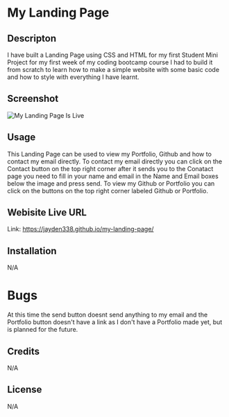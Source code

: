 # My Landing Page

## Descripton

I have built a Landing Page using CSS and HTML for my first Student Mini Project for my first week of my coding bootcamp course I had to build it from scratch to learn how to make a simple website with some basic code and how to style with everything I have learnt. 

## Screenshot

![My Landing Page Is Live](https://github.com/Jayden338/horiseon-services/assets/136901914/11a9d43d-bc8a-4885-8ad3-1fed7712b8ca) 

## Usage 

This Landing Page can be used to view my Portfolio, Github and how to contact my email directly. 
To contact my email directly you can click on the Contact button on the top right corner after it sends you to the Conatact page you need to fill in your name and email in the Name and Email boxes below the image and press send.
To view my Github or Portfolio you can click on the buttons on the top right corner labeled Github or Portfolio.

## Webisite Live URL 

Link: https://jayden338.github.io/my-landing-page/



## Installation 

N/A 

# Bugs 

At this time the send button doesnt send anything to my email and the Portfolio button doesn't have a link as I don't have a Portfolio made yet, but is planned for the future.

## Credits 

N/A 

## License 

N/A 



